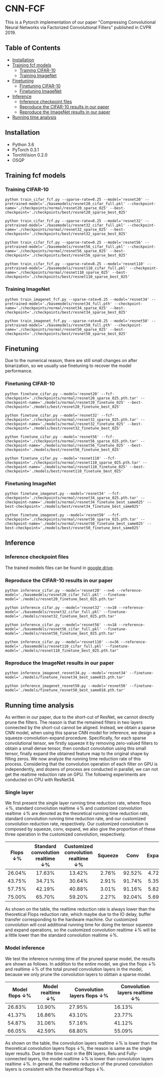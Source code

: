 # CNN-FCF
This is a Pytorch implementation of our paper "Compressing Convolutional Neural Networks via Factorized Convolutional Filters" published in CVPR 2019.

## Table of Contents
- [Installation](#Installation)
- [Training fcf models](#Training-fcf-models)
  - [Training CIFAR-10](#Training-CIFAR-10)
  - [Training ImageNet](#Training-ImageNet)
- [Finetuning](#Finetuning)
  - [Finetuning CIFAR-10](#Finetuning-CIFAR-10)
  - [Finetuning ImageNet](#Finetuning-ImageNet)
- [Inference](#Inference)
  - [Inference checkpoint files](#Inference-checkpoint-files)
  - [Reproduce the CIFAR-10 results in our paper](#Reproduce-the-CIFAR-10-results-in-our-paper)
  - [Reproduce the ImageNet results in our paper](#Reproduce-the-ImageNet-results-in-our-paper)
- [Running time analysis](#Running-time-analysis)

## Installation
- Python 3.6
- PyTorch 0.3.1
- TorchVision 0.2.0
- OSQP

## Training fcf models
### Training CIFAR-10
```
python train_cifar_fcf.py --sparse-rate=0.25 --model='resnet20' --pretrained-model='./basemodels/resnet20_cifar_full.pkl' --checkpoint-name='./checkpoints/normal/resnet20_sparse_025' --best-checkpoint='./checkpoints/best/resnet20_sparse_best_025'

python train_cifar_fcf.py --sparse-rate=0.25 --model='resnet32' --pretrained-model='./basemodels/resnet32_cifar_full.pkl' --checkpoint-name='./checkpoints/normal/resnet32_sparse_025' --best-checkpoint='./checkpoints/best/resnet32_sparse_best_025'

python train_cifar_fcf.py --sparse-rate=0.25 --model='resnet56' --pretrained-model='./basemodels/resnet56_cifar_full.pkl' --checkpoint-name='./checkpoints/normal/resnet56_sparse_025' --best-checkpoint='./checkpoints/best/resnet56_sparse_best_025'

python train_cifar_fcf.py --sparse-rate=0.25 --model='resnet110' --pretrained-model='./basemodels/resnet110_cifar_full.pkl' --checkpoint-name='./checkpoints/normal/resnet110_sparse_025' --best-checkpoint='./checkpoints/best/resnet110_sparse_best_025'
```
### Training ImageNet
```
python train_imagenet_fcf.py --sparse-rate=0.25 --model='resnet34' --pretrained-model='./basemodels/resnet34_full.pth' --checkpoint-name='./checkpoints/normal/resnet34_sparse_025' --best-checkpoint='./checkpoints/best/resnet34_sparse_best_025'

python train_imagenet_fcf.py --sparse-rate=0.25 --model='resnet50' --pretrained-model='./basemodels/resnet50_full.pth' --checkpoint-name='./checkpoints/normal/resnet50_sparse_025' --best-checkpoint='./checkpoints/best/resnet50_sparse_best_025'
```

## Finetuning
Due to the numerical reason, there are still small changes on after binarization, so we usually use finetuning to recover the model performance.
### Finetuning CIFAR-10
```
python finetune_cifar.py --model='resnet20' --fcf-checkpoint='./checkpoints/normal/resnet20_sparse_025.pth.tar' --checkpoint-name='./models/normal/resnet20_finetune_025' --best-checkpoint='./models/best/resnet20_finetune_best_025'

python finetune_cifar.py --model='resnet32' --fcf-checkpoint='./checkpoints/normal/resnet32_sparse_025.pth.tar' --checkpoint-name='./models/normal/resnet32_finetune_025' --best-checkpoint='./models/best/resnet32_finetune_best_025'

python finetune_cifar.py --model='resnet56' --fcf-checkpoint='./checkpoints/normal/resnet56_sparse_025.pth.tar' --checkpoint-name='./models/normal/resnet56_finetune_025' --best-checkpoint='./models/best/resnet56_finetune_best_025'

python finetune_cifar.py --model='resnet110' --fcf-checkpoint='./checkpoints/normal/resnet110_sparse_025.pth.tar' --checkpoint-name='./models/normal/resnet110_finetune_025' --best-checkpoint='./models/best/resnet110_finetune_best_025'
```
### Finetuning ImageNet
```
python finetune_imagenet.py --model='resnet34' --fcf-checkpoint='./checkpoints/normal/resnet34_sparse_025.pth.tar' --checkpoint-name='./models/normal/resnet34_finetune_best_same025' --best-checkpoint='./models/best/resnet34_finetune_best_same025'

python finetune_imagenet.py --model='resnet50' --fcf-checkpoint='./checkpoints/normal/resnet50_sparse_025.pth.tar' --checkpoint-name='./models/normal/resnet50_finetune_best_same025' --best-checkpoint='./models/best/resnet50_finetune_best_same025'
```

## Inference
### Inference checkpoint files
The trained models files can be found in [google drive](https://drive.google.com/drive/folders/1VGqpOhAGe9YQcyZTGbzitsLuELjQdsXW?usp=sharing).

### Reproduce the CIFAR-10 results in our paper
```
python inference_cifar.py --model='resnet20' --n=6 --reference-model='./basemodels/resnet20_cifar_full.pkl' --finetune-model='./models/resnet20_finetune_best_025.pth.tar'

python inference_cifar.py --model='resnet32' --n=10 --reference-model='./basemodels/resnet32_cifar_full.pkl' --finetune-model='./models/resnet32_finetune_best_025.pth.tar'

python inference_cifar.py --model='resnet56' --n=18 --reference-model='./basemodels/resnet56_cifar_full.pkl' --finetune-model='./models/resnet56_finetune_best_025.pth.tar'

python inference_cifar.py --model='resnet110' --n=36 --reference-model='./basemodels/resnet110_cifar_full.pkl' --finetune-model='./models/resnet110_finetune_best_025.pth.tar'
```

### Reproduce the ImageNet results in our paper
```
python inference_imagenet_resnet34.py --model='resnet34' --finetune-model='./models/finetune_resnet34_best_same015.pth.tar'

python inference_imagenet_resnet50.py --model='resnet50' --finetune-model='./models/finetune_resnet50_best_same018.pth.tar'
```

## Running time analysis
As written in our paper, due to the short-cut of ResNet, we cannot directly prune the filters. The reason is that the remained filters in two layers connected by the short-cut cannot be aligned. Instead, we obtain a sparse CNN model, when using this sparse CNN model for inference, we design a squeeze-convolution-expand procedure. Specifically, for each sparse convolutional tensor, we firstly squeeze it by removing zero-valued filters to obtain a small dense tensor, then conduct convolution using this small tensor, finally expand the obtained feature map to the original shape by filling zeros. We now analyze the running time reduction rate of this process.
Considering that the convolution operation of each filter on GPU is independently, and dozens of process are conducted in parallel, we can not get the realtime reduction rate on GPU. The following experiments are conducted on CPU with ResNet34. 

### Single layer
We first present the single layer running time reduction rate, where flops &darr;%, standard convolution realtime &darr;% and customized convolution realtime &darr;% are denoted as the theoretical running time reduction rate, standard convolution running time reduction rate, and our customized convolution reduction rate, respectively. Our customized convolution is composed by squeeze, conv, expand, we also give the proportion of these three operation in the customized convolution, respectively.

| Flops &darr;% | Standard convolution realtime &darr;% | Customized convolution realtime &darr;% | Squeeze |  Conv  | Expand |
|:-------------:|:-------------------------------------:|:---------------------------------------:|:-------:|:------:|:------:|
|     26.04%    |                 17.63%                |                  13.42%                 |  2.76%  | 92.52% |  4.72% |
|     43.75%    |                 34.71%                |                  30.64%                 |  2.91%  | 91.74% |  5.35% |
|     57.75%    |                 42.19%                |                  40.88%                 |  3.01%  | 91.16% |  5.82% |
|     75.00%    |                 65.70%                |                  59.20%                 |  2.27%  | 92.04% |  5.69% |

As shown on the table, the realtime reduction rate is always lower than the theoretical Flops reduction rate, which maybe due to the IO delay, buffer transfer corresponding to the hardware machine. Our customized convolution will cost additional running time for doing the tensor squeeze and expand operations, so the customized convolution realtime &darr;% will be a little lower than the standard convolution realtime &darr;%.

### Model inference
We test the inference running time of the pruned sparse model, the results are shown as follows. In addition to the entire model, we give the flops &darr;% and realtime &darr;% of the total pruned convolution layers in the model, because we only prune the convolution layers to obttain a sparse model.

| Model flops &darr;% | Model realtime &darr;% | Convolution layers flops &darr;% | Convolution layers realtime &darr;% |
|---------------------|------------------------|----------------------------------|-------------------------------------|
|        26.83%       |         10.90%         |              27.95%              |                16.13%               |
|        41.37%       |         16.86%         |              43.10%              |                23.77%               |
|        54.87%       |         31.06%         |              57.16%              |                41.12%               |
|        66.05%       |         42.59%         |              68.80%              |                55.09%               |

As shown on the table, the convolution layers realtime &darr;% is lower than the theoretical convolution layers flops &darr;%, the reason is same as the single layer results. Due to the time cost in the BN layers, Relu and Fully-connected layers, the model realtime &darr;% is lower than convolution layers realtime &darr;%. In general, the realtime reduction of the pruned convolution layers is consistent with the theoretical flops &darr;%.
